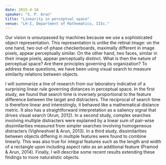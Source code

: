 ```yaml
---
date: 2015-4-10
speaker: "S. P. Arun"
title: "Linearity in perceptual space"
venue: "LH-I, Department of Mathematics, IISc."
---
```

Our vision is unsurpassed by machines because we use a sophisticated
object representation. This representation is unlike the retinal
image: on the one hand, two out-of-phase checkerboards, maximally
different in image pixels, appear perceptually similar. On the other
hand, two faces, similar in their image pixels, appear perceptually
distinct. What is then the nature of perceptual space? Are there
principles governing its organization? To address these questions, we
have been using visual search to measure similarity relations between
objects.

   I will summarize a line of research from our laboratory indicative of
a surprising linear rule governing distances in perceptual space. In
the first study, we found that search time is inversely proportional
to the feature difference between the target and distracters. The
reciprocal of search time is therefore linear and interestingly, it
behaved like a mathematical distance metric. It also has a
straightforward interpretation as a saliency signal that drives visual
search (Arun, 2012). In a second study, complex searches involving
multiple distracters were explained by a linear sum of pair-wise
dissimilarities measured from simpler searches involving homogeneous
distracters (Vighneshvel & Arun, 2013). In a third study,
dissimilarities between objects differing in multiple features were
found to combine linearly. This was also true for integral features
such as the length and width of a rectangle upon including aspect
ratio as an additional feature (Pramod & Arun, 2014). Finally, I will
describe some recent results extending these findings to more
naturalistic objects.
